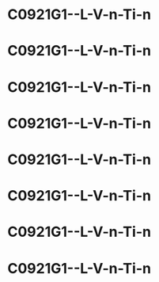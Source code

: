 # C0921G1--L-V-n-Ti-n
# C0921G1--L-V-n-Ti-n
# C0921G1--L-V-n-Ti-n
# C0921G1--L-V-n-Ti-n
# C0921G1--L-V-n-Ti-n
# C0921G1--L-V-n-Ti-n
# C0921G1--L-V-n-Ti-n
# C0921G1--L-V-n-Ti-n
